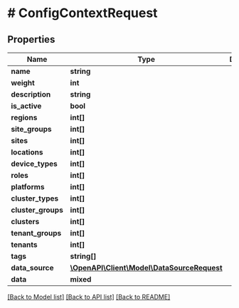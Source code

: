 # # ConfigContextRequest

## Properties

Name | Type | Description | Notes
------------ | ------------- | ------------- | -------------
**name** | **string** |  |
**weight** | **int** |  | [optional]
**description** | **string** |  | [optional]
**is_active** | **bool** |  | [optional]
**regions** | **int[]** |  | [optional]
**site_groups** | **int[]** |  | [optional]
**sites** | **int[]** |  | [optional]
**locations** | **int[]** |  | [optional]
**device_types** | **int[]** |  | [optional]
**roles** | **int[]** |  | [optional]
**platforms** | **int[]** |  | [optional]
**cluster_types** | **int[]** |  | [optional]
**cluster_groups** | **int[]** |  | [optional]
**clusters** | **int[]** |  | [optional]
**tenant_groups** | **int[]** |  | [optional]
**tenants** | **int[]** |  | [optional]
**tags** | **string[]** |  | [optional]
**data_source** | [**\OpenAPI\Client\Model\DataSourceRequest**](DataSourceRequest.md) |  | [optional]
**data** | **mixed** |  |

[[Back to Model list]](../../README.md#models) [[Back to API list]](../../README.md#endpoints) [[Back to README]](../../README.md)
